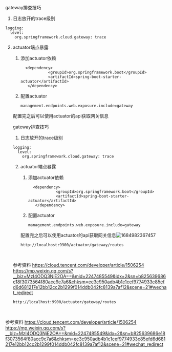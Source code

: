 gateway排查技巧

1. 日志放开的trace级别

```
logging:
  level:
    org.springframework.cloud.gateway: trace
```

2. actuator端点暴露

   1. 添加actuator依赖

      ```
        <dependency>
                  <groupId>org.springframework.boot</groupId>
                  <artifactId>spring-boot-starter-actuator</artifactId>
         </dependency>
      ```

   2. 配置actuator

      ```
      management.endpoints.web.exposure.include=gateway
      ```

   配置完之后可以使用actuator的api获取网关信息

   gateway排查技巧

   1. 日志放开的trace级别

   ```
   logging:
     level:
       org.springframework.cloud.gateway: trace
   ```

   2. actuator端点暴露

      1. 添加actuator依赖

         ```
           <dependency>
                     <groupId>org.springframework.boot</groupId>
                     <artifactId>spring-boot-starter-actuator</artifactId>
            </dependency>
         ```

      2. 配置actuator

         ```
         management.endpoints.web.exposure.include=gateway
         ```

      配置完之后可以使用actuator的api获取网关信息![1684982367457](https://janekko.oss-cn-hangzhou.aliyuncs.com/img1684982367457.jpg)

      ```
      http://localhost:9900/actuator/gateway/routes
      ```

   ​	

   参考资料
   https://cloud.tencent.com/developer/article/1506254  
   https://mp.weixin.qq.com/s?__biz=MzI4ODQ3NjE2OA==&mid=2247485549&idx=2&sn=b825639686e18f3073564f80acc9c7a6&chksm=ec3c950adb4b1c1cef9774933c85efd6d681217e12bb12cc2b1299f014ddb042fc8139a7af12&scene=21#wechat_redirect

   ```
   http://localhost:9900/actuator/gateway/routes
   ```

   

​	

参考资料
https://cloud.tencent.com/developer/article/1506254  
https://mp.weixin.qq.com/s?__biz=MzI4ODQ3NjE2OA==&mid=2247485549&idx=2&sn=b825639686e18f3073564f80acc9c7a6&chksm=ec3c950adb4b1c1cef9774933c85efd6d681217e12bb12cc2b1299f014ddb042fc8139a7af12&scene=21#wechat_redirect